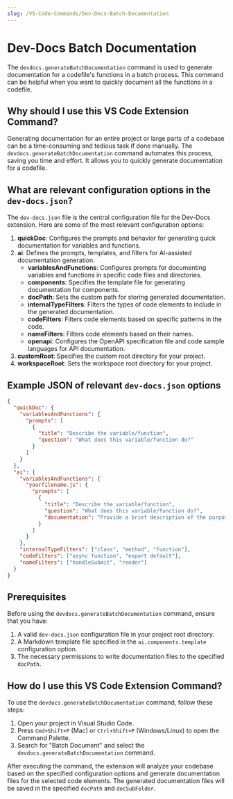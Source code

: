 ```yaml
---
slug: /VS-Code-Commands/Dev-Docs-Batch-Documentation
---
```


# Dev-Docs Batch Documentation

The `devdocs.generateBatchDocumentation` command is used to generate documentation for a codefile's functions in a batch process. This command can be helpful when you want to quickly document all the functions in a codefile.

## Why should I use this VS Code Extension Command?

Generating documentation for an entire project or large parts of a codebase can be a time-consuming and tedious task if done manually. The `devdocs.generateBatchDocumentation` command automates this process, saving you time and effort. It allows you to quickly generate documentation for a codefile.

## What are relevant configuration options in the `dev-docs.json`?

The `dev-docs.json` file is the central configuration file for the Dev-Docs extension. Here are some of the most relevant configuration options:

1. **quickDoc**: Configures the prompts and behavior for generating quick documentation for variables and functions.
2. **ai**: Defines the prompts, templates, and filters for AI-assisted documentation generation.
   - **variablesAndFunctions**: Configures prompts for documenting variables and functions in specific code files and directories.
   - **components**: Specifies the template file for generating documentation for components.
   - **docPath**: Sets the custom path for storing generated documentation.
   - **internalTypeFilters**: Filters the types of code elements to include in the generated documentation.
   - **codeFilters**: Filters code elements based on specific patterns in the code.
   - **nameFilters**: Filters code elements based on their names.
   - **openapi**: Configures the OpenAPI specification file and code sample languages for API documentation.
3. **customRoot**: Specifies the custom root directory for your project.
4. **workspaceRoot**: Sets the workspace root directory for your project.

## Example JSON of relevant `dev-docs.json` options

```json
{
  "quickDoc": {
    "variablesAndFunctions": {
      "prompts": [
        {
          "title": "Describe the variable/function",
          "question": "What does this variable/function do?"
        }
      ]
    }
  },
  "ai": {
    "variablesAndFunctions": {
      "yourfilename.js": {
        "prompts": [
          {
            "title": "Describe the variable/function",
            "question": "What does this variable/function do?",
            "documentation": "Provide a brief description of the purpose and functionality of the variable or function."
          }
        ]
      }
    },
    "internalTypeFilters": ["class", "method", "function"],
    "codeFilters": ["async function", "export default"],
    "nameFilters": ["handleSubmit", "render"]
  }
}
```

## Prerequisites

Before using the `devdocs.generateBatchDocumentation` command, ensure that you have:

1. A valid `dev-docs.json` configuration file in your project root directory.
2. A Markdown template file specified in the `ai.components.template` configuration option.
3. The necessary permissions to write documentation files to the specified `docPath`.

## How do I use this VS Code Extension Command?

To use the `devdocs.generateBatchDocumentation` command, follow these steps:

1. Open your project in Visual Studio Code.
2. Press `Cmd+Shift+P` (Mac) or `Ctrl+Shift+P` (Windows/Linux) to open the Command Palette.
3. Search for "Batch Document" and select the `devdocs.generateBatchDocumentation` command.

After executing the command, the extension will analyze your codebase based on the specified configuration options and generate documentation files for the selected code elements. The generated documentation files will be saved in the specified `docPath` and `docSubFolder`.


  
  